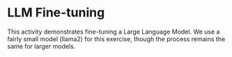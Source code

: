 # LLM Fine-tuning

This activity demonstrates fine-tuning a Large Language Model.
We use a fairly small model (llama2) for this exercise, though the process remains the same for larger models.

